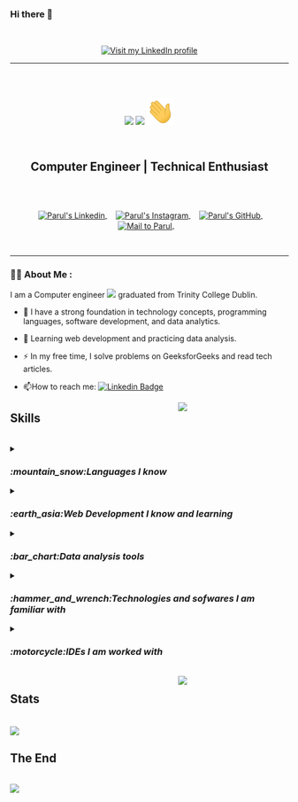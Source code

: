 ### Hi there 👋

<!--
**parul-sangwan15/parul-sangwan15** is a ✨ _special_ ✨ repository because its `README.md` (this file) appears on your GitHub profile.

Here are some ideas to get you started:

- 🔭 I’m currently working on ...
- 🌱 I’m currently learning ...
- 👯 I’m looking to collaborate on ...
- 🤔 I’m looking for help with ...
- 💬 Ask me about ...
- 📫 How to reach me: ...
- 😄 Pronouns: ...
- ⚡ Fun fact: ...
-->

<br>

<!--                                          Banner                          -->
<p align="center">
  <a href="https://www.linkedin.com/in/parul-kumari-8b1855222">
    <img src="https://media.giphy.com/media/v1.Y2lkPTc5MGI3NjExOG03MDlidGYzaGt6Nnc1ZDVqMmE0bnI5YXh0YTg0MTd6ZjM4NGQzaiZlcD12MV9pbnRlcm5hbF9naWZfYnlfaWQmY3Q9Zw/L1R1tvI9svkIWwpVYr/giphy.gif" height="350" alt="Visit my LinkedIn profile"/>
  </a>
</p>

<hr>
<br>

<br>
<!--                                      Welcome message                     -->
<p align="center">
  <img src="https://img.icons8.com/color/2x/developer--v2.gif" width="50px" />
  <img src="https://readme-typing-svg.herokuapp.com?font=Fira+Code&pause=500&random=false&width=435&lines=Hey+there!;I+am+Parul+Kumari;%F0%9F%91%8B+Welcome+to+my+GitHub">
  <img src="https://raw.githubusercontent.com/ABSphreak/ABSphreak/master/gifs/Hi.gif" width="50px">
</p>


<br>

<!--                                          Titles                          -->
<h2 align="center">Computer Engineer | Technical Enthusiast </h2>

<br>

<br>

<!--                                        Social Media                      -->
<p align="center">
  &nbsp;
  &nbsp;
  <a href="https://www.linkedin.com/in/parul-kumari-8b1855222" target="blank">
    <img align="center" src="https://img.shields.io/badge/linkedin-%230077B5.svg?style=for-the-badge&logo=linkedin&logoColor=white" alt="Parul's Linkedin"/>
<!--     <img align="center" src="https://img.icons8.com/color/2x/linkedin-circled--v3.gif" alt="Parul's Linkedin" height="50" width="50" /> -->
  </a>
  &nbsp;
  &nbsp;
  <a href="https://www.instagram.com/parul_sangwan15/#" target="blank">
    <img align="center" src="https://img.shields.io/badge/Instagram-%23E4405F.svg?style=for-the-badge&logo=instagram&logoColor=white" alt="Parul's Instagram"/>
<!--     <img align="center" src="https://img.icons8.com/color/2x/facebook-circled--v2.gif" alt="Parul's Instagram" height="50" width="50" /> -->
  </a>
  &nbsp;
  &nbsp;
  <a href="https://github.com/parul-sangwan15" target="blank">
    <img align="center" src="https://img.shields.io/badge/github-%23121011.svg?style=for-the-badge&logo=github&logoColor=white" alt="Parul's GitHub"/>
<!--     <img align="center" src="https://img.icons8.com/color/2x/internet--v2.gif" alt="Parul's GitHub" height="50" width="50" /> -->
  </a>
  &nbsp;
  &nbsp;
  <a href = "mailto: parul.sangwan1501@gmail.com">
    <img align="center" src="https://img.shields.io/badge/Gmail-D14836?style=for-the-badge&logo=gmail&logoColor=white" alt="Mail to Parul"/>
<!--     <img align="center" src="https://img.icons8.com/color/2x/gmail--v2.gif" alt="Write an email to Parul" height="50" width="50" /> -->
  </a>
  &nbsp;
  &nbsp;
</p>

<br>


---

### :woman_technologist: About Me :
I am a Computer engineer <img src="https://media.giphy.com/media/WUlplcMpOCEmTGBtBW/giphy.gif" width="30"> graduated from Trinity College Dublin.
- :telescope: I have a strong foundation in technology concepts, programming languages, software development, and data analytics.

- :seedling: Learning web development and practicing data analysis.

- :zap: In my free time, I solve problems on GeeksforGeeks and read tech articles.

- :mailbox:How to reach me: [![Linkedin Badge](https://img.shields.io/badge/-ParulK-blue?style=flat&logo=Linkedin&logoColor=white)](https://www.linkedin.com/in/parul-kumari-8b1855222)

<!--                                     Skills section                        -->

<img align="right" src="https://monophy.com/media/QYSag6x86oZhG2KcFQ/monophy.gif" width="200px">
<h2>Skills</h2>
<br>
  <details>
  <summary><h3 align="left"><i>:mountain_snow:Languages I know</i></h3></summary>
    <p align="left">
      &nbsp;&nbsp;
      <img src="https://cdn.jsdelivr.net/gh/devicons/devicon/icons/java/java-original-wordmark.svg" height="70" width="70"/>
  <!--     <img src="https://img.icons8.com/color/2x/java-coffee-cup-logo--v2.gif" height="40" width="40" /> -->
      &nbsp;
      &nbsp;
      <img src="https://cdn.jsdelivr.net/gh/devicons/devicon/icons/cplusplus/cplusplus-original.svg" height="70" width="70"/>
  <!--     <img src="https://img.icons8.com/color/2x/c-plus-plus-logo.png" height="40" width="40" /> -->
      &nbsp;
      &nbsp;
      <img src="https://cdn.jsdelivr.net/gh/devicons/devicon/icons/python/python-original-wordmark.svg" height="70" width="70"/>
  <!--     <img src="https://img.icons8.com/color/2x/python--v2.gif" height="40" width="40" /> -->
      &nbsp;
      &nbsp;
      <img src="https://cdn.jsdelivr.net/gh/devicons/devicon/icons/react/react-original-wordmark.svg" height="70" width="70"/>
  <!--     <img src="https://img.icons8.com/color/2x/react.png" height="40" width="40" /> -->
      &nbsp;&nbsp;
    </p>
  </details>


  <details>
    <summary><h3 align="left"><i>:earth_asia:Web Development I know and learning</i></h3></summary>
    <p align="left">  
      &nbsp;&nbsp;
      <img src="https://cdn.jsdelivr.net/gh/devicons/devicon/icons/html5/html5-original-wordmark.svg" height="70" width="70"/>
  <!--     <img src="https://img.icons8.com/color/2x/html-5--v2.png" height="40" width="40" /> -->
      &nbsp;
      &nbsp;
      <img src="https://cdn.jsdelivr.net/gh/devicons/devicon/icons/css3/css3-original-wordmark.svg" height="70" width="70"/>
  <!--     <img src="https://img.icons8.com/color/2x/css3.png" height="40" width="40" /> -->
      &nbsp;
      &nbsp;
      <img src="https://cdn.jsdelivr.net/gh/devicons/devicon/icons/javascript/javascript-original.svg" height="70" width="70"/>
  <!--     <img src="https://img.icons8.com/color/2x/javascript--v2.gif" height="40" width="40" /> -->
      &nbsp;
      &nbsp;
      <img src="https://cdn.jsdelivr.net/gh/devicons/devicon/icons/bootstrap/bootstrap-original-wordmark.svg" height="70" width="70"/>
  <!--     <img src="https://img.icons8.com/color/2x/bootstrap.png" height="40" width="40" /> -->
      &nbsp;&nbsp;
    </p>
  </details>


   <details>
    <summary><h3 align="left"><i>:bar_chart:Data analysis tools</i></h3></summary>
    <p align="left">  
      &nbsp;&nbsp;
      <img src="https://github.com/sempostma/office365-icons/blob/master/svg/excel.svg" height="70" width="70"/>
  <!--     <img src="https://github.com/sempostma/office365-icons/blob/master/svg/excel.svg" height="40" width="40" /> -->
      &nbsp;
      &nbsp;
      <img src="https://cdn.jsdelivr.net/gh/devicons/devicon/icons/mysql/mysql-original-wordmark.svg" height="70" width="70"/>
     <!-- <img src="https://cdn.jsdelivr.net/gh/devicons/devicon/icons/mysql/mysql-original-wordmark.svg" height="70" width="70"/>    -->
  <img src="https://cdn.jsdelivr.net/gh/devicons/devicon/icons/python/python-original-wordmark.svg" height="70" width="70"/>
  <!--     <img src="https://img.icons8.com/color/2x/python--v2.gif" height="40" width="40" /> -->
      &nbsp;
      &nbsp;
  <img src="https://cdn.jsdelivr.net/gh/devicons/devicon/icons/jupyter/jupyter-original-wordmark.svg" height="70" width="70"/>
  <!--     <img src="https://img.icons8.com/color/2x/jupyter--v2.gif" height="40" width="40" /> -->
      &nbsp;
      &nbsp;
  </details>    

<details>
    <summary><h3 align="left"><i>:hammer_and_wrench:Technologies and sofwares I am familiar with</i></h3></summary>
    <p align="left"> 
      &nbsp;&nbsp;
      <img src="https://cdn.jsdelivr.net/gh/devicons/devicon/icons/windows11/windows11-original.svg" height="70" width="70"/>
  <!--     <img src="https://img.icons8.com/color/2x/windows11.png" height="40" width="40" /> -->
      &nbsp;
      &nbsp;
      <img src="https://cdn.jsdelivr.net/gh/devicons/devicon/icons/git/git-original.svg" height="70" width="70"/>
  <!--     <img src="https://img.icons8.com/color/2x/git.png" height="40" width="40" /> -->
      &nbsp;&nbsp;
  <img src="https://cdn.jsdelivr.net/gh/devicons/devicon/icons/matlab/matlab-original.svg" height="70" width="70"/>
  <!--     <img src="https://img.icons8.com/color/2x/matlab.png" height="40" width="40" /> -->
      &nbsp;&nbsp;
  <img src="https://cdn.jsdelivr.net/gh/devicons/devicon/icons/cmake/cmake-original.svg" height="70" width="70"/>
  <!--     <img src="https://img.icons8.com/color/2x/cmake.png" height="40" width="40" /> -->
      &nbsp;&nbsp;
    </p>
  </details>

<details>
    <summary><h3 align="left"><i>:motorcycle:IDEs I am worked with</i></h3></summary>
    <p align="left">
      &nbsp;&nbsp;
      <img src="https://cdn.jsdelivr.net/gh/devicons/devicon/icons/vscode/vscode-original-wordmark.svg" height="70" width="70"/>
  <!--     <img src="https://img.icons8.com/color/2x/visual-studio-code-2019.png" height="40" width="40" /> -->
      &nbsp;
      &nbsp;
      <img src="https://cdn.jsdelivr.net/gh/devicons/devicon/icons/pycharm/pycharm-original.svg" height="70" width="70"/>
  <!--     <img src="https://img.icons8.com/color/2x/pycharm-text.png" height="40" width="40" /> -->
      &nbsp;
      &nbsp;
      <img src="https://cdn.jsdelivr.net/gh/devicons/devicon/icons/unity/unity-original.svg" height="70" width="70"/>
  <!--     <img src="https://img.icons8.com/color/2x/unity.png" height="40" width="40" /> -->
      &nbsp;&nbsp;
    </p>
  </details>

<br>




<!--                                     Stats section                        -->

<img align="right" src="https://growthgate.com/wp-content/uploads/2019/09/animat-linechart-color.gif" width="200px">
<h2>Stats</h2>
<br>
<img align="center" src="https://github-readme-streak-stats.herokuapp.com?user=parul-sangwan15&theme=dark&hide_border=true&date_format=M%20j%5B%2C%20Y%5D&ring=1588DDD3&stroke=1588DDD3&fire=B37920&currStreakNum=B37920&sideNums=B37920&currStreakLabel=B37920&sideLabels=77A2B5">

<br>
<h2>The End</h2>
<br>
<img src="https://i.gifer.com/4Cb2.gif" width="500px">

